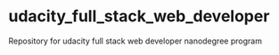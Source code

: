 # udacity_full_stack_web_developer
Repository for udacity full stack web developer nanodegree program
